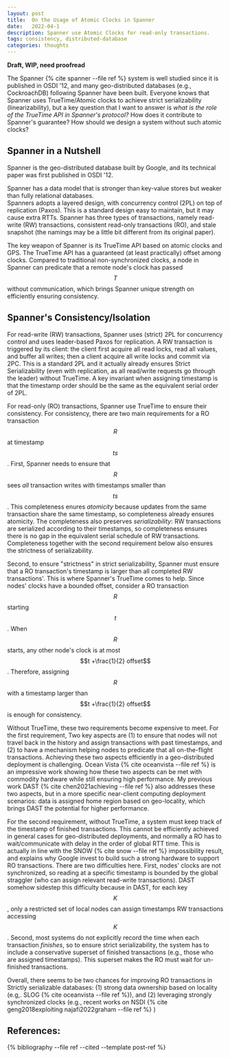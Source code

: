 ```yaml
---
layout: post
title:  On the Usage of Atomic Clocks in Spanner
date:   2022-04-1
description: Spanner use Atomic Clocks for read-only transactions. 
tags: consistency, distributed-database
categories: thoughts
---
```


**Draft, WIP, need proofread**

The Spanner {% cite spanner --file ref %} system is well studied since it is published 
in OSDI '12, and many geo-distributed databases (e.g., CockroachDB) following 
Spanner have been built. Everyone knows that Spanner uses
TrueTime/Atomic clocks to achieve 
strict serializability (linearizability), but a key question 
that I want to answer is *what is the role of the TrueTime API in
Spanner's protocol?* How does it contribute to Spanner's guarantee?
How should we design a system without such atomic clocks?


## Spanner in a Nutshell

Spanner is the geo-distributed database built by Google, and its technical 
paper was first published in OSDI '12. 

Spanner has a data model that is stronger than key-value stores but weaker 
than fully relational databases.  
Spanners adopts a layered design, with concurrency control (2PL) on top of 
replication (Paxos). This is a standard design easy to maintain, but it may 
cause extra RTTs. Spanner has three types of transactions, namely read-write (RW) transactions, 
consistent read-only 
transactions (RO), and stale snapshot (the namings may be 
a little bit different from its original paper). 

The key weapon of Spanner is its TrueTime API based on atomic clocks and GPS. 
The TrueTime API has a guaranteed (at least practically) offset among 
clocks. Compared to traditional non-synchronized clocks, a node 
in Spanner can predicate that a remote node's clock has passed $$T$$ 
without communication, which brings Spanner unique strength on efficiently 
ensuring consistency. 

## Spanner's Consistency/Isolation

For read-write (RW) transactions, Spanner uses (strict) 2PL for concurrency control and 
uses leader-based Paxos for replication. A RW transaction is triggered by its client: the 
client first acquire all read locks, read all values, and buffer all writes; 
then a client acquire all write locks and commit via 2PC. This is a standard 2PL and it actually 
already ensures Strict Serializability (even with replication, as all read/write requests
go through the leader) without TrueTime. A key invariant when assigning timestamp is 
that the timestamp order should be the same as the equivalent serial order of 2PL. 

For read-only (RO) transactions, Spanner use TrueTime to ensure their consistency. 
For consistency, there are two main requirements for a RO transaction $$R$$ at timestamp $$ts$$. 
First, Spanner needs to ensure that $$R$$ sees *all* transaction writes with timestamps smaller than
$$ts$$. This completeness enures *atomicity* because updates from the same transaction share the 
same timestamp, so completeness already ensures atomicity. 
The completeness also preserves *serializability*: RW transactions are serialized 
according to their timestamps, so completeness ensures there is no gap in the 
equivalent serial schedule of RW transactions. Completeness together with 
the second requirement below also ensures the strictness of serializability. 

Second, to ensure "strictness" in strict serializability, Spanner must 
ensure that a RO transaction's timestamp is larger than all completed 
RW transactions'. This is where Spanner's TrueTime comes to help. Since 
nodes' clocks have a bounded offset, consider a RO transaction $$R$$ starting
$$t$$. When $$R$$ starts, any other node's clock is at most $$t +\frac{1}{2} offset$$. 
Therefore, assigning $$R$$ with a timestamp larger than $$t +\frac{1}{2} offset$$ is 
enough for consistency. 

Without TrueTime, these two requirements become expensive to meet. For the first requirement, 
Two key aspects are (1) to ensure that nodes will not travel back in the history and assign 
transactions with past timestamps, and (2) to have a mechanism helping nodes to predicate 
that all on-the-flight transactions. Achieving these two aspects efficiently in a geo-distributed 
deployment is challenging. Ocean Vista {% cite oceanvista --file ref %} is an impressive work showing 
how these two aspects can be met with commodity hardware while still ensuring high performance. 
My previous work DAST {% cite chen2021achieving --file ref %} also addresses these two aspects, but in a 
more specific near-client computing deployment scenarios: data is assigned home region based on geo-locality, 
which brings DAST the potential for higher performance.

For the second requirement, without TrueTime, a system must keep track of the timestamp of finished 
transactions. This cannot be efficiently achieved in general cases for geo-distributed deployments, and 
normally a RO has to wait/communicate with delay in the order of global RTT time. 
This is actually in line with the SNOW {% cite snow --file ref %} impossibility result, and explains why Google invest 
to build such a strong hardware to support RO transactions. 
There are two difficulties here. First, nodes' clocks are not synchronized, so reading at a specific timestamp 
is bounded by the global straggler (who can assign relevant read-write transactions). DAST somehow 
sidestep this difficulty because in DAST, for each key $$K$$, only a restricted set of local nodes 
can assign timestamps RW transactions accessing $$K$$. Second, most systems do not explicitly record the time 
when each transaction *finishes*, so to ensure strict serializability, the system has to include a conservative 
superset of finished transactions (e.g., those who are assigned timestamps). This superset makes the RO 
must wait for un-finished transactions. 

Overall, there seems to be two chances for improving RO transactions in Strictly serializable databases:
(1) strong data ownership based on locality (e.g,. SLOG {% cite oceanvista --file ref %}), 
and (2) leveraging strongly synchronized clocks (e.g., recent works on NSDI {% cite geng2018exploiting najafi2022graham --file ref %} )

References:
----------

{% bibliography --file ref --cited --template post-ref %}
